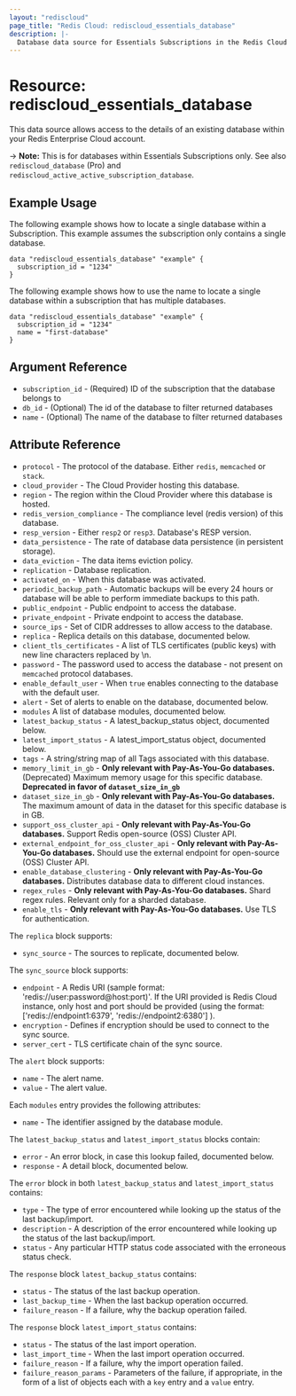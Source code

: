 ```yaml
---
layout: "rediscloud"
page_title: "Redis Cloud: rediscloud_essentials_database"
description: |-
  Database data source for Essentials Subscriptions in the Redis Cloud Terraform provider.
---
```


# Resource: rediscloud_essentials_database

This data source allows access to the details of an existing database within your Redis Enterprise Cloud account.

-> **Note:** This is for databases within Essentials Subscriptions only. See also `rediscloud_database` (Pro) and `rediscloud_active_active_subscription_database`.

## Example Usage

The following example shows how to locate a single database within a Subscription.  This example assumes the subscription only contains a single database.

```hcl-terraform
data "rediscloud_essentials_database" "example" {
  subscription_id = "1234"
}
```

The following example shows how to use the name to locate a single database within a subscription that has multiple databases.

```hcl-terraform
data "rediscloud_essentials_database" "example" {
  subscription_id = "1234"
  name = "first-database"
}
```

## Argument Reference

* `subscription_id` - (Required) ID of the subscription that the database belongs to
* `db_id` - (Optional) The id of the database to filter returned databases
* `name` - (Optional) The name of the database to filter returned databases

## Attribute Reference

* `protocol` - The protocol of the database. Either `redis`, `memcached` or `stack`.
* `cloud_provider` - The Cloud Provider hosting this database.
* `region` - The region within the Cloud Provider where this database is hosted.
* `redis_version_compliance` - The compliance level (redis version) of this database.
* `resp_version` - Either `resp2` or `resp3`. Database's RESP version.
* `data_persistence` - The rate of database data persistence (in persistent storage).
* `data_eviction` - The data items eviction policy.
* `replication` - Database replication.
* `activated_on` - When this database was activated.
* `periodic_backup_path` - Automatic backups will be every 24 hours or database will be able to perform immediate backups to this path.
* `public_endpoint` - Public endpoint to access the database.
* `private_endpoint` - Private endpoint to access the database.
* `source_ips` - Set of CIDR addresses to allow access to the database.
* `replica` - Replica details on this database, documented below.
* `client_tls_certificates` - A list of TLS certificates (public keys) with new line characters replaced by \n.
* `password` - The password used to access the database - not present on `memcached` protocol databases.
* `enable_default_user` - When `true` enables connecting to the database with the default user.
* `alert` - Set of alerts to enable on the database, documented below.
* `modules` A list of database modules, documented below.
* `latest_backup_status` - A latest_backup_status object, documented below.
* `latest_import_status` - A latest_import_status object, documented below.
* `tags` - A string/string map of all Tags associated with this database.
* `memory_limit_in_gb` - **Only relevant with Pay-As-You-Go databases.** (Deprecated) Maximum memory usage for this specific database. **Deprecated in favor of `dataset_size_in_gb`**
* `dataset_size_in_gb` - **Only relevant with Pay-As-You-Go databases.** The maximum amount of data in the dataset for this specific database is in GB.
* `support_oss_cluster_api` - **Only relevant with Pay-As-You-Go databases.** Support Redis open-source (OSS) Cluster API.
* `external_endpoint_for_oss_cluster_api` - **Only relevant with Pay-As-You-Go databases.** Should use the external endpoint for open-source (OSS) Cluster API.
* `enable_database_clustering` - **Only relevant with Pay-As-You-Go databases.** Distributes database data to different cloud instances.
* `regex_rules` - **Only relevant with Pay-As-You-Go databases.** Shard regex rules. Relevant only for a sharded database.
* `enable_tls` - **Only relevant with Pay-As-You-Go databases.** Use TLS for authentication.

The `replica` block supports:

* `sync_source` - The sources to replicate, documented below.

The `sync_source` block supports:

* `endpoint` - A Redis URI (sample format: 'redis://user:password@host:port)'. If the URI provided is Redis Cloud instance, only host and port should be provided (using the format: ['redis://endpoint1:6379', 'redis://endpoint2:6380'] ).
* `encryption` - Defines if encryption should be used to connect to the sync source.
* `server_cert` - TLS certificate chain of the sync source.

The `alert` block supports:

* `name` - The alert name.
* `value` - The alert value.

Each `modules` entry provides the following attributes:

* `name` - The identifier assigned by the database module.

The `latest_backup_status` and `latest_import_status` blocks contain:

* `error` - An error block, in case this lookup failed, documented below.
* `response` - A detail block, documented below.

The `error` block in both `latest_backup_status` and `latest_import_status` contains:

* `type` - The type of error encountered while looking up the status of the last backup/import.
* `description` - A description of the error encountered while looking up the status of the last backup/import.
* `status` - Any particular HTTP status code associated with the erroneous status check.

The `response` block `latest_backup_status` contains:

* `status` - The status of the last backup operation.
* `last_backup_time` - When the last backup operation occurred.
* `failure_reason` - If a failure, why the backup operation failed.

The `response` block `latest_import_status` contains:

* `status` - The status of the last import operation.
* `last_import_time` - When the last import operation occurred.
* `failure_reason` - If a failure, why the import operation failed.
* `failure_reason_params` - Parameters of the failure, if appropriate, in the form of a list of objects each with a `key` entry and a `value` entry.
